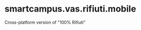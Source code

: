 smartcampus.vas.rifiuti.mobile
==============================

Cross-platform version of "100% Rifiuti"
